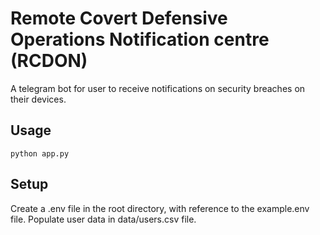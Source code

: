 # Remote Covert Defensive Operations Notification centre (RCDON)
A telegram bot for user to receive notifications on security breaches on their devices.

## Usage
```python app.py```

## Setup
Create a .env file in the root directory, with reference to the example.env file.
Populate user data in data/users.csv file.